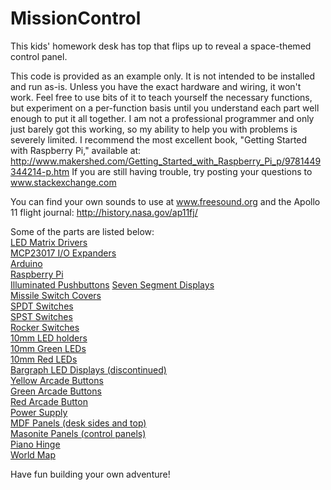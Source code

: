 MissionControl
==============

This kids' homework desk has top that flips up to reveal a space-themed control panel. 

This code is provided as an example only. It is not intended to be installed and run as-is. Unless you have the exact hardware and wiring, it won't work. Feel free to use bits of it to teach yourself the necessary functions, but experiment on a per-function basis until you understand each part well enough to put it all together. I am not a professional programmer and only just barely got this working, so my ability to help you with problems is severely limited. I recommend the most excellent book, "Getting Started with Raspberry Pi," available at: http://www.makershed.com/Getting_Started_with_Raspberry_Pi_p/9781449344214-p.htm  If you are still having trouble, try posting your questions to www.stackexchange.com

You can find your own sounds to use at www.freesound.org and the Apollo 11 flight journal: http://history.nasa.gov/ap11fj/

Some of the parts are listed below:
<br><a href="http://www.adafruit.com/products/1427" data-toggle="tooltip" title="">LED Matrix Drivers</a>
<br><a href="http://www.adafruit.com/products/732" data-toggle="tooltip" title="">MCP23017 I/O Expanders</a> 
<br><a href="http://www.adafruit.com/products/501" data-toggle="tooltip" title="">Arduino</a>
<br><a href="http://www.adafruit.com/products/998" data-toggle="tooltip" title="">Raspberry Pi</a>
<br><a href="http://www.adafruit.com/products/491" data-toggle="tooltip" title="">Illuminated Pushbuttons</a> 
<a href="https://www.sparkfun.com/products/11405" data-toggle="tooltip" title="">Seven Segment Displays</a>
<br><a href="https://www.sparkfun.com/products/9278" data-toggle="tooltip" title="">Missile Switch Covers</a>
<br><a href="http://www.newark.com/multicomp/mcr13-7-05/switch-toggle-spdt-10a-125vac/dp/94T9288?ost=MCR13-7-05" data-toggle="tooltip" title="">SPDT Switches</a>
<br><a href="http://www.newark.com/multicomp/mcr13-5-01/switch-toggle-spst-10a-125vac/dp/94T9281?ost=MCR13-5-01" data-toggle="tooltip" title="">SPST Switches</a>
<br><a href="http://www.mouser.com/ProductDetail/CW-Industries/GRS-2011-2600/?qs=sGAEpiMZZMtNT9UGfLL4eOd3cDQgL8vMLSrsYhJeoyk%3d">Rocker Switches</a>
<br><a href="http://www.newark.com/kingbright/rtf-1090/mounting-clip-10mm-led/dp/97K8981?ost=RTF-1090" data-toggle="tooltip" title="">10mm LED holders</a>
<br><a href="http://www.adafruit.com/products/844" data-toggle="tooltip" title="">10mm Green LEDs</a>
<br><a href="http://www.adafruit.com/products/845" data-toggle="tooltip" title="">10mm Red LEDs</a>
<br><a href="http://www.adafruit.com/products/459" data-toggle="tooltip" title="">Bargraph LED Displays (discontinued)</a> 
<br><a href="http://www.adafruit.com/product/474" data-toggle="tooltip" title="">Yellow Arcade Buttons</a>
<br><a href="http://www.adafruit.com/product/475" data-toggle="tooltip" title="">Green Arcade Buttons</a>
<br><a href="http://www.adafruit.com/product/473" data-toggle="tooltip" title="">Red Arcade Button</a>
<br><a href="http://www.adafruit.com/product/658" data-toggle="tooltip" title="">Power Supply</a>
<br><a href="http://www.homedepot.com/p/Unbranded-3-4-in-x-2-ft-x-4-ft-Medium-Density-Fiberboard-1508112/202089064" data-toggle="tooltip" title="">MDF Panels (desk sides and top)</a>
<br><a href="http://www.homedepot.com/p/Project-Panels-1-8-in-x-2-ft-x-4-ft-Hardboard-Tempered-7005015/202088786" data-toggle="tooltip" title="">Masonite Panels (control panels)</a>
<br><a href="http://www.homedepot.com/p/Everbilt-1-1-2-in-x-48-in-Bright-Nickel-Continuous-Hinge-15372/202034038" data-toggle="tooltip" title="">Piano Hinge</a>
<br><a href="http://www.casa.com/p/wallpops-world-dry-erase-maps-wall-applique-multicolor-437544" data-toggle="tooltip" title="">World Map</a>


Have fun building your own adventure!
